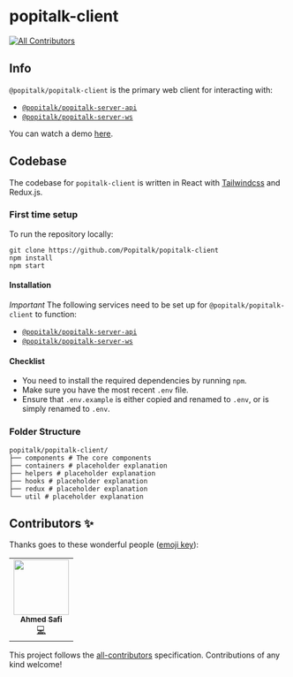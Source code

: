 # popitalk-client
<!-- ALL-CONTRIBUTORS-BADGE:START - Do not remove or modify this section -->
[![All Contributors](https://img.shields.io/badge/all_contributors-1-orange.svg?style=flat-square)](#contributors-)
<!-- ALL-CONTRIBUTORS-BADGE:END -->

## Info
`@popitalk/popitalk-client` is the primary web client for interacting with: 

* [`@popitalk/popitalk-server-api`](https://github.com/Popitalk/popitalk-server-api)
* [`@popitalk/popitalk-server-ws`](https://github.com/Popitalk/popitalk-server-ws)

You can watch a demo [here](https://placeholder.youtube.com).

## Codebase
The codebase for `popitalk-client` is written in React with [Tailwindcss](https://tailwindcss.com/) and Redux.js.

### First time setup
To run the repository locally:

```
git clone https://github.com/Popitalk/popitalk-client
npm install
npm start
```

#### Installation
*Important* The following services need to be set up for `@popitalk/popitalk-client` to function:

* [`@popitalk/popitalk-server-api`](https://github.com/Popitalk/popitalk-server-api)
* [`@popitalk/popitalk-server-ws`](https://github.com/Popitalk/popitalk-server-ws)

#### Checklist

 - You need to install the required dependencies by running `npm`.
 - Make sure you have the most recent `.env` file.
 - Ensure that `.env.example` is either copied and renamed to `.env`, or is simply renamed to `.env`.

### Folder Structure
```
popitalk/popitalk-client/
├── components # The core components
├── containers # placeholder explanation
├── helpers # placeholder explanation
├── hooks # placeholder explanation
├── redux # placeholder explanation
└── util # placeholder explanation
```


## Contributors ✨

Thanks goes to these wonderful people ([emoji key](https://allcontributors.org/docs/en/emoji-key)):

<!-- ALL-CONTRIBUTORS-LIST:START - Do not remove or modify this section -->
<!-- prettier-ignore-start -->
<!-- markdownlint-disable -->
<table>
  <tr>
    <td align="center"><a href="https://github.com/AhmedSafi97"><img src="https://avatars1.githubusercontent.com/u/50768052?v=4" width="100px;" alt=""/><br /><sub><b>Ahmed Safi</b></sub></a><br /><a href="https://github.com/Popitalk/popitalk-client/commits?author=AhmedSafi97" title="Code">💻</a></td>
  </tr>
</table>

<!-- markdownlint-enable -->
<!-- prettier-ignore-end -->
<!-- ALL-CONTRIBUTORS-LIST:END -->

This project follows the [all-contributors](https://github.com/all-contributors/all-contributors) specification. Contributions of any kind welcome!
